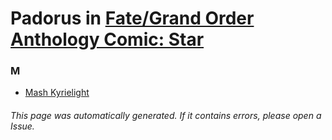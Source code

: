 # Padorus in [Fate/Grand Order Anthology Comic: Star](https://myanimelist.net/manga/96890/Fate_Grand_Order_Anthology_Comic__Star)

### M
* [Mash Kyrielight](https://github.com/shadow578/Project-Padoru/blob/master/table-of-contents/characters/MashKyrielight.md)

###### This page was automatically generated. If it contains errors, please open a Issue.

